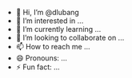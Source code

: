 - 👋 Hi, I’m @dlubang
- 👀 I’m interested in ...
- 🌱 I’m currently learning ...
- 💞️ I’m looking to collaborate on ...
- 📫 How to reach me ...
- 😄 Pronouns: ...
- ⚡ Fun fact: ...

<!---
dlubang/dlubang is a ✨ special ✨ repository because its `README.md` (this file) appears on your GitHub profile.
You can click the Preview link to take a look at your changes.
--->
